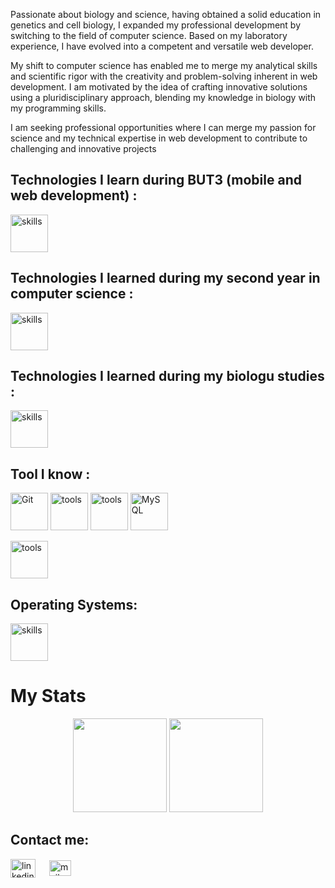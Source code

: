 
Passionate about biology and science, having obtained a solid education in genetics and cell biology, I expanded my professional development by switching to the field of computer science. Based on my laboratory experience, I have evolved into a competent and versatile web developer.

My shift to computer science has enabled me to merge my analytical skills and scientific rigor with the creativity and problem-solving inherent in web development. I am motivated by the idea of crafting innovative solutions using a pluridisciplinary approach, blending my knowledge in biology with my programming skills.

I am seeking professional opportunities where I can merge my passion for science and my technical expertise in web development to contribute to challenging and innovative projects

 ## Technologies I learn during BUT3 (mobile and web development) :
 
<p align="left">
  <img src="https://skillicons.dev/icons?i=js,ts,html,css,sass,bootstrap,tailwind,vue,php,flutter,dart" alt="skills" height="60"/>
</p>

 ## Technologies I learned during my second year in computer science :

 <p align="left">
  <img src="https://skillicons.dev/icons?i=java,c,nodejs,express" alt="skills" height="60"/>
</p>

 ## Technologies I learned during my biologu studies :
 
<p align="left">
  <img src="https://skillicons.dev/icons?i=py,r,latex" alt="skills" height="60"/>
</p>

 ## Tool I know : 

<p align="left">
  <img src="https://www.vectorlogo.zone/logos/git-scm/git-scm-icon.svg" alt="Git" width="60" height="60"/>
  <img src="https://skillicons.dev/icons?i=github,gitlab,bash" alt="tools" height="60"/>
  <img src="https://skillicons.dev/icons?i=idea,phpstorm,vscode" alt="tools" height="60"/>
  <img src="https://devicons.railway.app/i/mysql.svg" alt="MySQL" width="60" height="60"/>
</p>
  <img src="https://skillicons.dev/icons?i=figma,ai,ps" alt="tools" height="60"/>

 ## Operating Systems:
<p align="left">
  <img src="https://skillicons.dev/icons?i=linux,apple" alt="skills" height="60"/>
</p>


 
 


 # My Stats
 
<p align= "center">
  <img height= "150" src="https://github-readme-stats.vercel.app/api?username=julieDespre&theme=radical&show_icons=true&include_all_commits=true" />
  <img height= "150" src="https://github-readme-stats.vercel.app/api/top-langs/?username=julieDespre&theme=radical&layout=compact" />
</p>

## Contact me:

<p align="left">
  <a href="https://www.linkedin.com/in/julie-waltispurger-a3956171/" target="blank"><img align="center"
      src="https://raw.githubusercontent.com/rahuldkjain/github-profile-readme-generator/master/src/images/icons/Social/linked-in-alt.svg"
      alt="linkedin" height="30" width="40" /></a>
   &emsp;
 <a href="mailto:despre.julie@gmail.com" target="blank"><img align="center"
      src="https://upload.wikimedia.org/wikipedia/commons/thumb/7/7e/Gmail_icon_%282020%29.svg/128px-Gmail_icon_%282020%29.svg.png?20221017173631"
      alt="mail" height="25" width="35" /></a>
